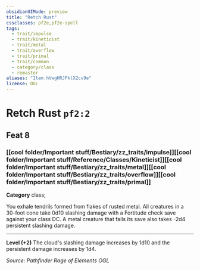 ```yaml
---
obsidianUIMode: preview
title: "Retch Rust"
cssclasses: pf2e,pf2e-spell
tags:
  - trait/impulse
  - trait/kineticist
  - trait/metal
  - trait/overflow
  - trait/primal
  - trait/common
  - category/class
  - remaster
aliases: "Item.hVwgHRJPklX2cv9e"
license: OGL
---
```

# Retch Rust `pf2:2`
## Feat 8
### [[cool folder/Important stuff/Bestiary/zz_traits/impulse]][[cool folder/Important stuff/Reference/Classes/Kineticist]][[cool folder/Important stuff/Bestiary/zz_traits/metal]][[cool folder/Important stuff/Bestiary/zz_traits/overflow]][[cool folder/Important stuff/Bestiary/zz_traits/primal]]

**Category** class; 




You exhale tendrils formed from flakes of rusted metal. All creatures in a 30-foot cone take 0d10 slashing damage with a Fortitude check save against your class DC. A metal creature that fails its save also takes -2d4 persistent slashing damage.

* * *

**Level (+2)** The cloud's slashing damage increases by 1d10 and the persistent damage increases by 1d4.

*Source: Pathfinder Rage of Elements*
*OGL*
